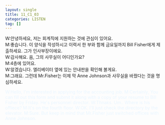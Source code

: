 ```yaml
---
layout: single
title: 11_C1_03
categories: LISTEN
tag: []
---
```


W:안녕하세요, 저는 회계직에 지원하는 것에 관심이 있어요.   
M:좋습니다. 이 양식을 작성하시고 이력서 한 부와 함께 금요일까지 Bill Fisher에게 제출하세요. 그가 인사부장이에요.   
W:감사해요. 음, 그의 사무실이 어디인가요?   
M:4층에 있어요.   
W:알겠습니다. 엘리베이터 옆에 있는 안내판을 확인해 볼게요.   
M:그래요. 그런데 Mr.Fisher는 이제 막 Anne Johnson과 사무실을 바꿨다는 것을 명심하세요.   

<span style="color:#E8F5FF">
W:Hello, I'm interested in applying for the accounting job.   
M:Certainly, You can fill out this form and submit it along with a copy of your resume to Bill Fisher by Friday. He's personnel director.   
W:Thnaks. Um.. Where is his offiece?   
M:It's on the fourth floor.   
W:OK. I'll just check the directory by the elevator.   
M:Sure. But keep in mind that Mr.Fisher just switched offices with Anne Johnson.   
</span>



